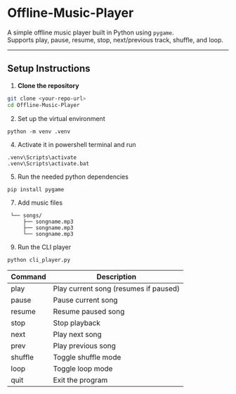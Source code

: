 # Offline-Music-Player

A simple offline music player built in Python using `pygame`.  
Supports play, pause, resume, stop, next/previous track, shuffle, and loop.

---

## Setup Instructions

1. **Clone the repository**
```bash
git clone <your-repo-url>
cd Offline-Music-Player
```

2. Set up the virtual environment
```
python -m venv .venv
```

4. Activate it in powershell terminal and run
```
.venv\Scripts\activate
.venv\Scripts\activate.bat
```

5. Run the needed python dependencies
```
pip install pygame
```

7. Add music files
```
 └── songs/
     ├── songname.mp3
     ├── songname.mp3
     └── songname.mp3
```

9. Run the CLI player
```
python cli_player.py
```

| Command | Description                           |
| ------- | ------------------------------------- |
| play    | Play current song (resumes if paused) |
| pause   | Pause current song                    |
| resume  | Resume paused song                    |
| stop    | Stop playback                         |
| next    | Play next song                        |
| prev    | Play previous song                    |
| shuffle | Toggle shuffle mode                   |
| loop    | Toggle loop mode                      |
| quit    | Exit the program                      |

